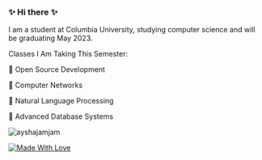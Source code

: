 ### ✨ Hi there ✨

I am a student at Columbia University, studying computer science and will be graduating May 2023.

Classes I Am Taking This Semester:

🌱 Open Source Development

🌱 Computer Networks

🌱 Natural Language Processing

🌱 Advanced Database Systems

<p align="left"> <img src="https://komarev.com/ghpvc/?username=ayshajamjam&label=Profile%20views&color=0e75b6&style=flat" alt="ayshajamjam" /></p>

[![Made With Love](https://img.shields.io/badge/Made%20With-Love-orange.svg)](https://github.com/chetanraj/awesome-github-badges)

